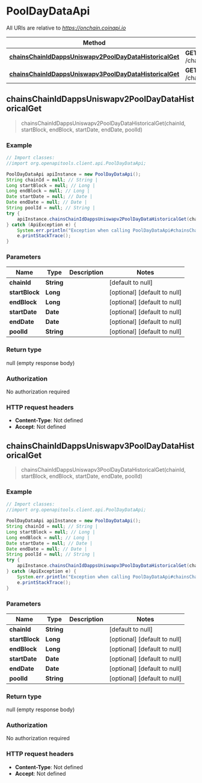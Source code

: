 # PoolDayDataApi

All URIs are relative to *https://onchain.coinapi.io*

Method | HTTP request | Description
------------- | ------------- | -------------
[**chainsChainIdDappsUniswapv2PoolDayDataHistoricalGet**](PoolDayDataApi.md#chainsChainIdDappsUniswapv2PoolDayDataHistoricalGet) | **GET** /chains/{chain_id}/dapps/uniswapv2/poolDayData/historical | 
[**chainsChainIdDappsUniswapv3PoolDayDataHistoricalGet**](PoolDayDataApi.md#chainsChainIdDappsUniswapv3PoolDayDataHistoricalGet) | **GET** /chains/{chain_id}/dapps/uniswapv3/poolDayData/historical | 



## chainsChainIdDappsUniswapv2PoolDayDataHistoricalGet

> chainsChainIdDappsUniswapv2PoolDayDataHistoricalGet(chainId, startBlock, endBlock, startDate, endDate, poolId)



### Example

```java
// Import classes:
//import org.openapitools.client.api.PoolDayDataApi;

PoolDayDataApi apiInstance = new PoolDayDataApi();
String chainId = null; // String | 
Long startBlock = null; // Long | 
Long endBlock = null; // Long | 
Date startDate = null; // Date | 
Date endDate = null; // Date | 
String poolId = null; // String | 
try {
    apiInstance.chainsChainIdDappsUniswapv2PoolDayDataHistoricalGet(chainId, startBlock, endBlock, startDate, endDate, poolId);
} catch (ApiException e) {
    System.err.println("Exception when calling PoolDayDataApi#chainsChainIdDappsUniswapv2PoolDayDataHistoricalGet");
    e.printStackTrace();
}
```

### Parameters


Name | Type | Description  | Notes
------------- | ------------- | ------------- | -------------
 **chainId** | **String**|  | [default to null]
 **startBlock** | **Long**|  | [optional] [default to null]
 **endBlock** | **Long**|  | [optional] [default to null]
 **startDate** | **Date**|  | [optional] [default to null]
 **endDate** | **Date**|  | [optional] [default to null]
 **poolId** | **String**|  | [optional] [default to null]

### Return type

null (empty response body)

### Authorization

No authorization required

### HTTP request headers

- **Content-Type**: Not defined
- **Accept**: Not defined


## chainsChainIdDappsUniswapv3PoolDayDataHistoricalGet

> chainsChainIdDappsUniswapv3PoolDayDataHistoricalGet(chainId, startBlock, endBlock, startDate, endDate, poolId)



### Example

```java
// Import classes:
//import org.openapitools.client.api.PoolDayDataApi;

PoolDayDataApi apiInstance = new PoolDayDataApi();
String chainId = null; // String | 
Long startBlock = null; // Long | 
Long endBlock = null; // Long | 
Date startDate = null; // Date | 
Date endDate = null; // Date | 
String poolId = null; // String | 
try {
    apiInstance.chainsChainIdDappsUniswapv3PoolDayDataHistoricalGet(chainId, startBlock, endBlock, startDate, endDate, poolId);
} catch (ApiException e) {
    System.err.println("Exception when calling PoolDayDataApi#chainsChainIdDappsUniswapv3PoolDayDataHistoricalGet");
    e.printStackTrace();
}
```

### Parameters


Name | Type | Description  | Notes
------------- | ------------- | ------------- | -------------
 **chainId** | **String**|  | [default to null]
 **startBlock** | **Long**|  | [optional] [default to null]
 **endBlock** | **Long**|  | [optional] [default to null]
 **startDate** | **Date**|  | [optional] [default to null]
 **endDate** | **Date**|  | [optional] [default to null]
 **poolId** | **String**|  | [optional] [default to null]

### Return type

null (empty response body)

### Authorization

No authorization required

### HTTP request headers

- **Content-Type**: Not defined
- **Accept**: Not defined

